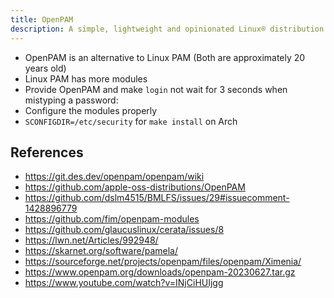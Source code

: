 ```yaml
---
title: OpenPAM
description: A simple, lightweight and opinionated Linux® distribution based on musl libc and toybox
---
```


- OpenPAM is an alternative to Linux PAM (Both are approximately 20 years old)
- Linux PAM has more modules
- Provide OpenPAM and make `login` not wait for 3 seconds when mistyping a password:
- Configure the modules properly
- `SCONFIGDIR=/etc/security` for `make install` on Arch

## References
- https://git.des.dev/openpam/openpam/wiki
- https://github.com/apple-oss-distributions/OpenPAM
- https://github.com/dslm4515/BMLFS/issues/29#issuecomment-1428896779
- https://github.com/fim/openpam-modules
- https://github.com/glaucuslinux/cerata/issues/8
- https://lwn.net/Articles/992948/
- https://skarnet.org/software/pamela/
- https://sourceforge.net/projects/openpam/files/openpam/Ximenia/
- https://www.openpam.org/downloads/openpam-20230627.tar.gz
- https://www.youtube.com/watch?v=INjCiHUIjgg
